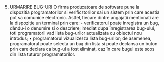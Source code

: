 5. URMARIRE BUG-URI
O firma producatoare de software pune la dispozitia programatorilor si verificatorilor sai un sistem
prin care acestia pot sa comunice electronic. Astfel, fiecare dintre angajatii mentionati are la dispoziție
un terminal prin care:
• verificatorul poate înregistra un bug, dându-i o denumire si o descriere; imediat dupa
înregistrarea bug-ului, toti programatorii vad lista bug-urilor actualizata cu obiectul nou
introdus;
• programatorul vizualizeaza lista bug-urilor; de asemenea, programatorul poate selecta un bug
din lista si poate declansa un buton prin care declara ca bug-ul a fost eliminat, caz în care bugul este scos din lista tuturor programatorilor. 

